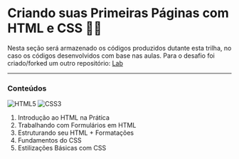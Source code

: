 # Criando suas Primeiras Páginas com HTML e CSS 👩‍💻

Nesta seção será armazenado os códigos produzidos dutante esta trilha, no caso os códigos desenvolvidos com base nas aulas. Para o desafio foi criado/forked um outro repositório: [Lab](https://github.com/NoemyT/css-desafio-01-NoemyT)

---
### Conteúdos

![HTML5](https://img.shields.io/badge/HTML5-FFF?style=for-the-badge&logo=html5&logoColor=FFA5)
![CSS3](https://img.shields.io/badge/CSS3-FFF?style=for-the-badge&logo=css3&logoColor=00F)

1. Introdução ao HTML na Prática
2. Trabalhando com Formulários em HTML
3. Estruturando seu HTML + Formatações
4. Fundamentos do CSS
5. Estilizações Básicas com CSS